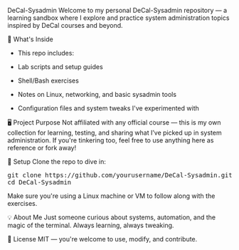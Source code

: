 DeCal-Sysadmin
Welcome to my personal DeCal-Sysadmin repository — a learning sandbox where I explore and practice system administration topics inspired by DeCal courses and beyond.

🧰 What's Inside
* This repo includes:

* Lab scripts and setup guides

* Shell/Bash exercises

* Notes on Linux, networking, and basic sysadmin tools

* Configuration files and system tweaks I've experimented with

🖥️ Project Purpose
Not affiliated with any official course — this is my own collection for learning, testing, and sharing what I’ve picked up in system administration. If you're tinkering too, feel free to use anything here as reference or fork away!

🚀 Setup
Clone the repo to dive in:

<pre>
git clone https://github.com/yourusername/DeCal-Sysadmin.git
cd DeCal-Sysadmin
</pre>
Make sure you're using a Linux machine or VM to follow along with the exercises.

💡 About Me
Just someone curious about systems, automation, and the magic of the terminal. Always learning, always tweaking.

📄 License
MIT — you're welcome to use, modify, and contribute.
